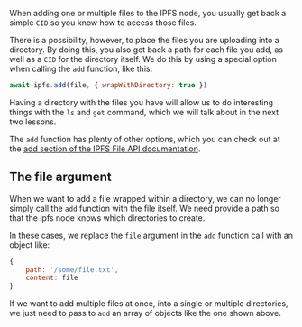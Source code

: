 When adding one or multiple files to the IPFS node, you usually get back a simple `CID` so you know how to access those files.

There is a possibility, however, to place the files you are uploading into a directory. By doing this, you also get back a path for each file you add, as well as a `CID` for the directory itself. We do this by using a special option when calling the `add` function, like this:

```javascript
await ipfs.add(file, { wrapWithDirectory: true })
```

Having a directory with the files you have will allow us to do interesting things with the `ls` and `get` command, which we will talk about in the next two lessons.

The `add` function has plenty of other options, which you can check out at the [add section of the IPFS File API documentation](https://github.com/ipfs/interface-js-ipfs-core/blob/master/SPEC/FILES.md#add).

## The file argument

When we want to add a file wrapped within a directory, we can no longer simply call the `add` function with the file itself. We need provide a path so that the ipfs node knows which directories to create.

In these cases, we replace the `file` argument in the `add` function call with an object like:

```javascript
{
    path: '/some/file.txt',
    content: file
}
```

If we want to add multiple files at once, into a single or multiple directories, we just need to pass to `add` an array of objects like the one shown above.